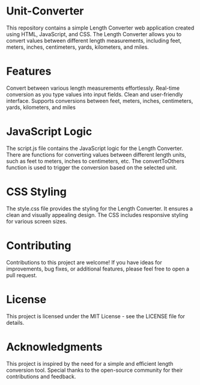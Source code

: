 # Unit-Converter
This repository contains a simple Length Converter web application created using HTML, JavaScript, and CSS. The Length Converter allows you to convert values between different length measurements, including feet, meters, inches, centimeters, yards, kilometers, and miles.

# Features
Convert between various length measurements effortlessly.
Real-time conversion as you type values into input fields.
Clean and user-friendly interface.
Supports conversions between feet, meters, inches, centimeters, yards, kilometers, and miles

# JavaScript Logic
The script.js file contains the JavaScript logic for the Length Converter.
There are functions for converting values between different length units, such as feet to meters, inches to centimeters, etc.
The convertToOthers function is used to trigger the conversion based on the selected unit.

# CSS Styling
The style.css file provides the styling for the Length Converter.
It ensures a clean and visually appealing design.
The CSS includes responsive styling for various screen sizes.
# Contributing
Contributions to this project are welcome! If you have ideas for improvements, bug fixes, or additional features, please feel free to open a pull request.

# License
This project is licensed under the MIT License - see the LICENSE file for details.

# Acknowledgments
This project is inspired by the need for a simple and efficient length conversion tool.
Special thanks to the open-source community for their contributions and feedback.
